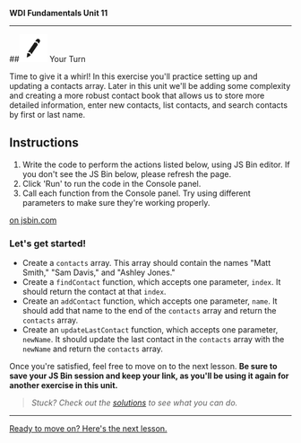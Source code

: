 **WDI Fundamentals Unit 11**

---

##![Your Turn](../assets/exercise.png) Your Turn

Time to give it a whirl! In this exercise you'll practice setting up and updating a contacts array. Later in this unit we'll be adding some complexity and creating a more robust contact book that allows us to store more detailed information, enter new contacts, list contacts, and search contacts by first or last name.


## Instructions

1) Write the code to perform the actions listed below, using JS Bin editor. If you don't see the JS Bin below, please refresh the page. 
2) Click 'Run' to run the code in the Console panel.
3) Call each function from the Console panel. Try using different parameters to make sure they're working properly.

<a class="jsbin-embed" href="http://jsbin.com/wihumu/embed?js&height600"> on jsbin.com</a><script src="http://static.jsbin.com/js/embed.min.js?3.35.12"></script>

### Let's get started!

* Create a `contacts` array. This array should contain the names "Matt Smith," "Sam Davis," and "Ashley Jones."
* Create a `findContact` function, which accepts one parameter, `index`. It should return the contact at that `index`.
* Create an `addContact` function, which accepts one parameter, `name`. It should add that name to the end of the `contacts` array and return the `contacts` array.
* Create an `updateLastContact` function, which accepts one parameter, `newName`. It should update the last contact in the `contacts` array with the `newName` and return the `contacts` array.

Once you're satisfied, feel free to move on to the next lesson. **Be sure to save your JS Bin session and keep your link, as you'll be using it again for another exercise in this unit.**

> *Stuck? Check out the [solutions](https://github.com/generalassembly-studio/fundamentals/blob/master/exercise-solutions.md) to see what you can do.*

---
[Ready to move on? Here's the next lesson.](05_lesson.md)
